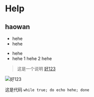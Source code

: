 # Help
## haowan
* hehe
* hehe
- hehe
- hehe
1 hehe
2 hehe
 
	
> 这是一个说明
[好123](http://www.hao123.com)
	
![好123](http://www.igo100.cc/images/logo.jpg)

	
这是代码
`while true;
 do echo hehe;
 done`
